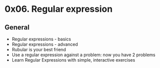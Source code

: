 # 0x06. Regular expression

## General

<ul>
<li>Regular expressions - basics</li>
<li>Regular expressions - advanced</li>
<li>Rubular is your best friend</li>
<li>Use a regular expression against a problem: now you have 2 problems</li>
<li>Learn Regular Expressions with simple, interactive exercises</li>
</ul>

